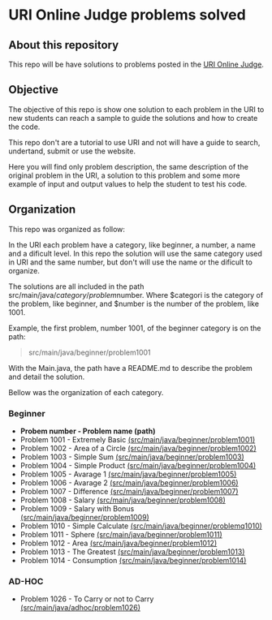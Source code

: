 # URI Online Judge problems solved


## About this repository

This repo will be have solutions to problems posted in the [URI Online Judge](https://www.urionlinejudge.com.br/).


## Objective

The objective of this repo is show one solution to each problem in the URI to new students can reach a sample to guide the solutions and how to create the code.

This repo don't are a tutorial to use URI and not will have a guide to search, undertand, submit or use the website.

Here you will find only problem description, the same description of the original problem in the URI, a solution to this problem and some more example of input and output values to help the student to test his code.


## Organization

This repo was organized as follow:

In the URI each problem have a category, like beginner, a number, a name and a dificult level. In this repo the solution will use the same category used in URI and the same number, but don't will use the name or the dificult to organize.

The solutions are all included in the path src/main/java/$category/problem$number. Where $categori is the category of the problem, like beginner, and $number is the number of the problem, like 1001.

Example, the first problem, number 1001, of the beginner category is on the path:
> src/main/java/beginner/problem1001

With the Main.java, the path have a README.md to describe the problem and detail the solution.

Bellow was the organization of each category.

### Beginner
- **Probem number - Problem name (path)**
- Problem 1001 - Extremely Basic [(src/main/java/beginner/problem1001)](src/main/java/beginner/problem1001)
- Problem 1002 - Area of a Circle [(src/main/java/beginner/problem1002)](src/main/java/beginner/problem1002)
- Problem 1003 - Simple Sum [(src/main/java/beginner/problem1003)](src/main/java/beginner/problem1003)
- Problem 1004 - Simple Product [(src/main/java/beginner/problem1004)](src/main/java/beginner/problem1004)
- Problem 1005 - Avarage 1 [(src/main/java/beginner/problem1005)](src/main/java/beginner/problem1005)
- Problem 1006 - Avarage 2 [(src/main/java/beginner/problem1006)](src/main/java/beginner/problem1006)
- Problem 1007 - Difference [(src/main/java/beginner/problem1007)](src/main/java/beginner/problem1007)
- Problem 1008 - Salary [(src/main/java/beginner/problem1008)](src/main/java/beginner/problem1008)
- Problem 1009 - Salary with Bonus [(src/main/java/beginner/problem1009)](src/main/java/beginner/problem1009)
- Problem 1010 - Simple Calculate [(src/main/java/beginner/problemq1010)](src/main/java/beginner/problem1010)
- Problem 1011 - Sphere [(src/main/java/beginner/problem1011)](src/main/java/beginner/problem1011)
- Problem 1012 - Area [(src/main/java/beginner/problem1012)](src/main/java/beginner/problem1012)
- Problem 1013 - The Greatest [(src/main/java/beginner/problem1013)](src/main/java/beginner/problem1013)
- Problem 1014 - Consumption [(src/main/java/beginner/problem1014)](src/main/java/beginner/problem1014)


### AD-HOC

- Problem 1026 - To Carry or not to Carry [(src/main/java/adhoc/problem1026)](src/main/java/adhoc/problem1026)
